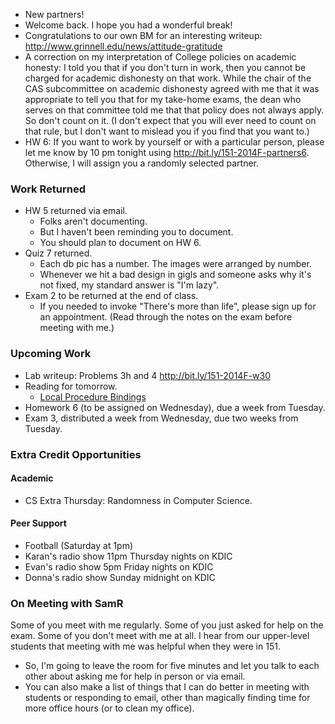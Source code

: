 * New partners!
* Welcome back.  I hope you had a wonderful break!
* Congratulations to our own BM for an interesting writeup:
  <http://www.grinnell.edu/news/attitude-gratitude>
* A correction on my interpretation of College policies on academic
  honesty: I told you that if you don't turn in work, then you cannot
  be charged for academic dishonesty on that work.  While the chair of
  the CAS subcommittee on academic dishonesty agreed with me that it was
  appropriate to tell you that for my take-home exams, the dean who serves
  on that committee told me that that policy does not always apply.  So
  don't count on it.  (I don't expect that you will ever need to count on
  that rule, but I don't want to mislead you if you find that you want to.)
* HW 6: If you want to work by yourself or with a particular person, please
  let me know by 10 pm tonight using <http://bit.ly/151-2014F-partners6>.
  Otherwise, I will assign you a randomly selected partner.

### Work Returned

* HW 5 returned via email.
    * Folks aren't documenting.
    * But I haven't been reminding you to document.
    * You should plan to document on HW 6.
* Quiz 7 returned.
    * Each db pic has a number.  The images were arranged by number.
    * Whenever we hit a bad design in gigls and someone asks why it's not
      fixed, my standard answer is "I'm lazy".
* Exam 2 to be returned at the end of class.
    * If you needed to invoke "There's more than life", please sign up 
      for an appointment.  (Read through the notes on the exam before
      meeting with me.)

### Upcoming Work

* Lab writeup: Problems 3h and 4 <http://bit.ly/151-2014F-w30>
* Reading for tomorrow.
    * [Local Procedure Bindings](../readings/letrec-reading.html)
* Homework 6 (to be assigned on Wednesday), due a week from Tuesday.
* Exam 3, distributed a week from Wednesday, due two weeks from Tuesday.

### Extra Credit Opportunities

#### Academic

* CS Extra Thursday: Randomness in Computer Science.

#### Peer Support

* Football (Saturday at 1pm)
* Karan's radio show 11pm Thursday nights on KDIC
* Evan's radio show 5pm Friday nights on KDIC
* Donna's radio show Sunday midnight on KDIC

### On Meeting with SamR

Some of you meet with me regularly.  Some of you just asked for help on the
exam.  Some of you don't meet with me at all.  I hear from our upper-level
students that meeting with me was helpful when they were in 151.  

* So, I'm going to leave the room for five minutes and let you talk to each 
  other about asking me for help in person or via email.  
* You can also make a list of things that I can do better in meeting with
  students or responding to email, other than magically finding time for
  more office hours (or to clean my office).

